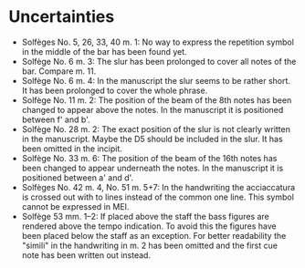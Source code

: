 # Uncertainties

* Solfèges No. 5, 26, 33, 40 m. 1: No way to express the repetition symbol in the middle of the bar has been found yet.
* Solfège No. 6 m. 3: The slur has been prolonged to cover all notes of the bar. Compare m. 11.
* Solfège No. 6 m. 4: In the manuscript the slur seems to be rather short. It has been prolonged to cover the whole phrase.
* Solfège No. 11 m. 2: The position of the beam of the 8th notes has been changed to appear above the notes. In the manuscript it is positioned between f' and b'.
* Solfège No. 28 m. 2: The exact position of the slur is not clearly written in the manuscript. Maybe the D5 should be included in the slur. It has been omitted in the incipit.
* Solfège No. 33 m. 6: The position of the beam of the 16th notes has been changed to appear underneath the notes. In the manuscript it is positioned between a' and d'.
* Solfèges No. 42 m. 4, No. 51 m. 5+7: In the handwriting the acciaccatura is crossed out with to lines instead of the common one line. This symbol cannot be expressed in MEI.
* Solfège 53 mm. 1–2: If placed above the staff the bass figures are rendered above the tempo indication. To avoid this the figures have been placed below the staff as an exception. For better readability the "simili" in the handwriting in m. 2 has been omitted and the first cue note has been written out instead.